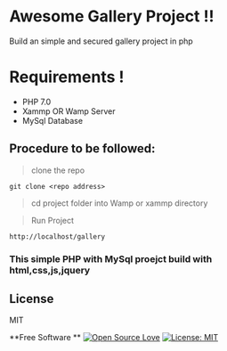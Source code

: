 # Awesome Gallery Project !!

Build an simple and secured gallery project in php 

# Requirements !

- PHP 7.0   
- Xammp OR Wamp Server
- MySql Database 


## Procedure to be followed:

> clone the repo

    git clone <repo address>

> cd project folder into Wamp or xammp directory 

> Run Project 

    http://localhost/gallery


### This simple PHP with MySql proejct build with html,css,js,jquery


## License

MIT

**Free Software **
[![Open Source Love](https://badges.frapsoft.com/os/v1/open-source.svg?v=103)](https://github.com/ellerbrock/open-source-badges/)
[![License: MIT](https://img.shields.io/badge/License-MIT-green.svg)](https://opensource.org/licenses/MIT)